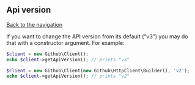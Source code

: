 ## Api version
[Back to the navigation](README.md)

If you want to change the API version from its default ("v3") you may do that with a constructor argument.
For example:

```php
$client = new Github\Client();
echo $client->getApiVersion(); // prints "v3"

$client = new Github\Client(new Github\HttpClient\Builder(), 'v2');
echo $client->getApiVersion(); // prints "v2"
```
